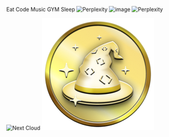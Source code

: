 Eat Code Music GYM Sleep
![Perplexity](https://camo.githubusercontent.com/51c0202e50bafe49461a0f5327a0a32e1f19a4d7223c24c3889092598669d95b/68747470733a2f2f63617073756c652d72656e6465722e76657263656c2e6170702f6170693f747970653d776176696e6726636f6c6f723d6772616469656e74266865696768743d36352673656374696f6e3d666f6f746572)
![image](https://github.com/user-attachments/assets/4ab7fd4c-0965-4f41-89d2-574e8eecf800)
![Perplexity](https://camo.githubusercontent.com/51c0202e50bafe49461a0f5327a0a32e1f19a4d7223c24c3889092598669d95b/68747470733a2f2f63617073756c652d72656e6465722e76657263656c2e6170702f6170693f747970653d776176696e6726636f6c6f723d6772616469656e74266865696768743d36352673656374696f6e3d666f6f746572)

![Next Cloud](https://img.shields.io/badge/Next%20Cloud-0B94DE?style=for-the-badge&logo=nextcloud&logoColor=white)
![icon](https://github.com/drknzz/GitHub-Achievements/raw/main/Media/Badges/Open-Sourcerer/PNG/OpenSourcerer_Gold.png)
<!---
NithenBAins99/NithenBAins99 is a ✨ special ✨ repository because its `README.md` (this file) appears on your GitHub profile.
You can click the Preview link to take a look at your changes.
--->
